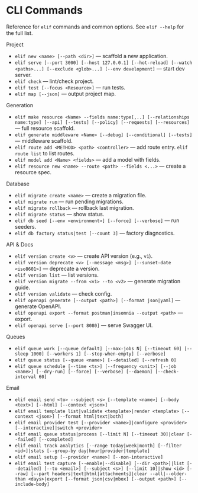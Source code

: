 # CLI Commands

Reference for `elif` commands and common options. See `elif --help` for the full list.

Project
- `elif new <name> [--path <dir>]` — scaffold a new application.
- `elif serve [--port 3000] [--host 127.0.0.1] [--hot-reload] [--watch <paths>...] [--exclude <glob>...] [--env development]` — start dev server.
- `elif check` — lint/check project.
- `elif test [--focus <Resource>]` — run tests.
- `elif map [--json]` — output project map.

Generation
- `elif make resource <Name> --fields name:type[,..] [--relationships name:type] [--api] [--tests] [--policy] [--requests] [--resources]` — full resource scaffold.
- `elif generate middleware <Name> [--debug] [--conditional] [--tests]` — middleware scaffold.
- `elif route add <METHOD> <path> <controller>` — add route entry. `elif route list` to list routes.
- `elif model add <Name> <fields>` — add a model with fields.
- `elif resource new <name> --route <path> --fields <...>` — create a resource spec.

Database
- `elif migrate create <name>` — create a migration file.
- `elif migrate run` — run pending migrations.
- `elif migrate rollback` — rollback last migration.
- `elif migrate status` — show status.
- `elif db seed [--env <environment>] [--force] [--verbose]` — run seeders.
- `elif db factory status|test [--count 3]` — factory diagnostics.

API & Docs
- `elif version create <v>` — create API version (e.g., `v1`).
- `elif version deprecate <v> [--message <msg>] [--sunset-date <iso8601>]` — deprecate a version.
- `elif version list` — list versions.
- `elif version migrate --from <v1> --to <v2>` — generate migration guide.
- `elif version validate` — check config.
- `elif openapi generate [--output <path>] [--format json|yaml]` — generate OpenAPI.
- `elif openapi export --format postman|insomnia --output <path>` — export.
- `elif openapi serve [--port 8080]` — serve Swagger UI.

Queues
- `elif queue work [--queue default] [--max-jobs N] [--timeout 60] [--sleep 1000] [--workers 1] [--stop-when-empty] [--verbose]`
- `elif queue status [--queue <name>] [--detailed] [--refresh 0]`
- `elif queue schedule [--time <ts>] [--frequency <unit>] [--job <name>] [--dry-run] [--force] [--verbose] [--daemon] [--check-interval 60]`

Email
- `elif email send <to> --subject <s> [--template <name>] [--body <text>] [--html] [--context <json>]`
- `elif email template list|validate <template>|render <template> [--context <json>] [--format html|text|both]`
- `elif email provider test [--provider <name>]|configure <provider> [--interactive]|switch <provider>`
- `elif email queue status|process [--limit N] [--timeout 30]|clear [--failed] [--completed]`
- `elif email track analytics [--range today|week|month] [--filter <id>]|stats [--group-by day|hour|provider|template]`
- `elif email setup [--provider <name>] [--non-interactive]`
- `elif email test capture [--enable|--disable] [--dir <path>]|list [--detailed] [--to <email>] [--subject <s>] [--limit 10]|show <id> [--raw] [--part headers|text|html|attachments]|clear --all|--older-than <days>|export [--format json|csv|mbox] [--output <path>] [--include-body]`
